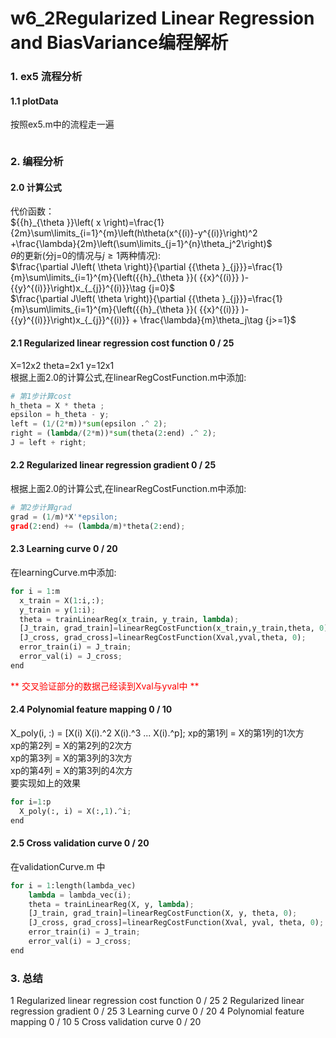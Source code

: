 # w6_2Regularized Linear Regression and BiasVariance编程解析
### 1. ex5 流程分析
#### 1.1  plotData
按照ex5.m中的流程走一遍
```python


```

### 2. 编程分析
#### 2.0 计算公式
代价函数：  
${{h}_{\theta }}\left( x \right)=\frac{1}{2m}\sum\limits_{i=1}^{m}\left(h\theta(x^{(i)}-y^{(i)}\right)^2 +\frac{\lambda}{2m}\left(\sum\limits_{j=1}^{n}\theta_j^2\right)$  
$\theta$的更新(分j=0的情况与$j \geq 1$两种情况):  
$\frac{\partial J\left( \theta  \right)}{\partial {{\theta }_{j}}}=\frac{1}{m}\sum\limits_{i=1}^{m}{\left({{h}_{\theta }}( {{x}^{(i)}} )-{{y}^{(i)}}\right)x_{_{j}}^{(i)}}\tag {j=0}$  
$\frac{\partial J\left( \theta  \right)}{\partial {{\theta }_{j}}}=\frac{1}{m}\sum\limits_{i=1}^{m}{\left({{h}_{\theta }}( {{x}^{(i)}} )-{{y}^{(i)}}\right)x_{_{j}}^{(i)}} + \frac{\lambda}{m}\theta_j\tag {j>=1}$ 

#### 2.1 Regularized linear regression cost function 0 / 25
X=12x2 theta=2x1 y=12x1  
根据上面2.0的计算公式,在linearRegCostFunction.m中添加:  
```python
# 第1步计算cost
h_theta = X * theta ;
epsilon = h_theta - y;
left = (1/(2*m))*sum(epsilon .^ 2);
right = (lambda/(2*m))*sum(theta(2:end) .^ 2);
J = left + right;
```

#### 2.2 Regularized linear regression gradient  0 / 25
根据上面2.0的计算公式,在linearRegCostFunction.m中添加:  
```python
# 第2步计算grad
grad = (1/m)*X'*epsilon;
grad(2:end) += (lambda/m)*theta(2:end);
```

#### 2.3 Learning curve  0 / 20 
在learningCurve.m中添加:  
```python
for i = 1:m
  x_train = X(1:i,:);
  y_train = y(1:i);
  theta = trainLinearReg(x_train, y_train, lambda); 
  [J_train, grad_train]=linearRegCostFunction(x_train,y_train,theta, 0); 
  [J_cross, grad_cross]=linearRegCostFunction(Xval,yval,theta, 0);
  error_train(i) = J_train;
  error_val(i) = J_cross;
end
```
<font color=red> ** 交叉验证部分的数据己经读到Xval与yval中 ** </font>   

#### 2.4 Polynomial feature mapping  0 / 10
X_poly(i, :) = [X(i) X(i).^2 X(i).^3 ...  X(i).^p];
xp的第1列 = X的第1列的1次方   
xp的第2列 = X的第2列的2次方   
xp的第3列 = X的第3列的3次方   
xp的第4列 = X的第3列的4次方   
要实现如上的效果
```python
for i=1:p
  X_poly(:, i) = X(:,1).^i;
end
```
#### 2.5 Cross validation curve  0 / 20
在validationCurve.m 中  
```python
for i = 1:length(lambda_vec)
    lambda = lambda_vec(i);
    theta = trainLinearReg(X, y, lambda);
    [J_train, grad_train]=linearRegCostFunction(X, y, theta, 0); 
    [J_cross, grad_cross]=linearRegCostFunction(Xval, yval, theta, 0);
    error_train(i) = J_train;
    error_val(i) = J_cross;
end
```

### 3. 总结
1 Regularized linear regression cost function 0 / 25
2 Regularized linear regression gradient  0 / 25
3 Learning curve  0 / 20
4 Polynomial feature mapping  0 / 10
5 Cross validation curve  0 / 20

